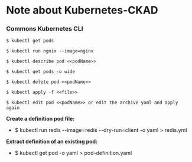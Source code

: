 # Note about Kubernetes-CKAD

### Commons Kubernetes CLI 
```
$ kubectl get pods

$ kubectl run ngnix --image=nginx

$ kubectl describe pod <<podName>>

$ kubectl get pods -o wide

$ kubectl delete pod <<podName>>

$ kubectl apply -f <<file>>

$ kubectl edit pod <<podName>> or edit the archive yaml and apply again
```
**Create a definition pod file:**

- $ kubectl run redis --image=redis --dry-run=client -o yaml > redis.yml

**Extract definition of an existing pod:**

- $ kubectl get pod <pod-name> -o yaml > pod-definition.yaml
